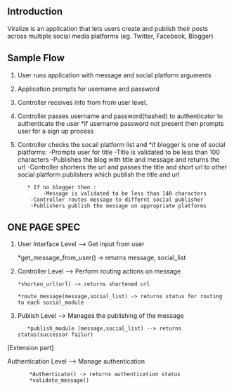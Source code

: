 Introduction
------------

Viralize is an application that lets users create and publish their posts across multiple social media platforms (eg. Twitter, Facebook, Blogger) 


Sample Flow
-------------

1. User runs application with message and social platform arguments
2. Application prompts for username and password
3. Controller receives info from from user level.
4. Controller passes username and password(hashed) to authenticator to authenticate the user
   	      *if username password not present then prompts user for a sign up process
5. Controller checks the socail platform list and
   	      *if blogger is one of social platforms:
	      	  -Prompts user for title
		  -Title is validated to be less than 100 characters
		  -Publishes the blog with title and message and returns the url
		  -Controller shortens the url and passes the title and short url to other social platform publishers which publish the title and url
		
	      * If no blogger then :
	      	   -Message is validated to be less than 140 characters
		   -Controller routes message to differnt social publisher
		   -Publishers publish the message on appropriate platforms




ONE PAGE SPEC
-------------

1. User Interface Level --> Get input from user

     *get_message_from_user() -> returns message, social_list
     
     
2. Controller Level --> Perform routing actions on message

	   *shorten_url(url) -> returns shortened url

	   *route_message(message,social_list) -> returns status for routing to each social_module

	   
3.  Publish Level --> Manages the publishing of the message
 	       
	       *publish_module (message,social_list) --> returns status(successor failur)




[Extension part]

Authentication Level --> Manage authentication
	       
	       *Authenticate() -> returns authentication status	       
	       *validate_message()

